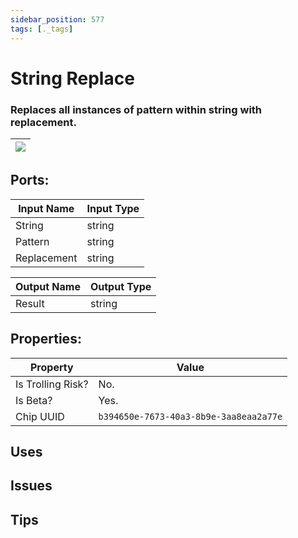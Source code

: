 ```yaml
---
sidebar_position: 577
tags: [._tags]
---
```


# String Replace


### Replaces all instances of pattern within string with replacement.

| ![](https://images-ext-2.discordapp.net/external/MPmIaQzlEPmgGWlgi-WxBBXt0Bjv_zWPkg1y1f_sy3s/https/www.recroomcircuits.com/image/circuit/absolute-value?width=206&height=108) |
|-----|

## Ports:

| Input Name | Input Type |
|-----------|-----------|
| String | string |
| Pattern | string |
| Replacement | string |

| Output Name | Output Type |
|-----------|-----------|
| Result | string |

## Properties:

| Property  | Value |
|-------------------|-----------|
| Is Trolling Risk? | No. |
| Is Beta? | Yes. |
| Chip UUID | `b394650e-7673-40a3-8b9e-3aa8eaa2a77e` |

## Uses

## Issues

## Tips